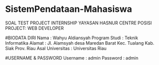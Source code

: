 # SistemPendataan-Mahasiswa
SOAL TEST PROJECT INTERNSHIP YAYASAN HASNUR CENTRE POSISI PROJECT: WEB DEVELOPER

#BIODATA DIRI
Nama : Wahyu Aldiansyah
Program Studi : Teknik Informatika
Alamat : Jl. Alamsyah desa Maredan Barat Kec. Tualang Kab. Siak Prov. Riau
Asal Universitas : Universitas Riau

#USERNAME & PASSWORD
Username : admin
Password : admin
